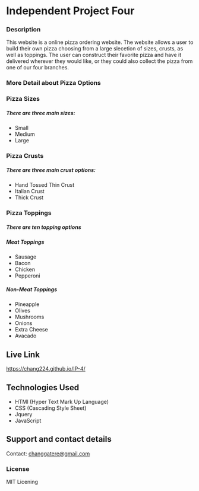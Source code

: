 # Independent Project Four

### Description
This website is a online pizza ordering website. The website allows a user to build their own pizza choosing from a large slecetion of sizes,
crusts, as well as toppings. The user can construct their favorite pizza and have it delivered wherever they would like, or they could also 
collect the pizza from one of our four branches.

### More Detail about Pizza Options

### Pizza Sizes

##### There are three main sizes:
* Small
* Medium
* Large


### Pizza Crusts

##### There are three main crust options:
* Hand Tossed Thin Crust
* Italian Crust
* Thick Crust

### Pizza Toppings

##### There are ten topping options

##### Meat Toppings
* Sausage
* Bacon
* Chicken
* Pepperoni

##### Non-Meat Toppings
* Pineapple
* Olives
* Mushrooms
* Onions
* Extra Cheese
* Avacado

## Live Link
https://chang224.github.io/IP-4/

## Technologies Used
* HTMl (Hyper Text Mark Up Language)
* CSS (Cascading Style Sheet)
* Jquery
* JavaScript

## Support and contact details
Contact: changgatere@gmail.com

### License
MIT Licening
